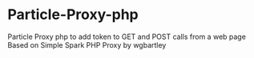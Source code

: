 # Particle-Proxy-php
Particle Proxy php to add token to GET and POST calls from a web page
Based on Simple Spark PHP Proxy by wgbartley

